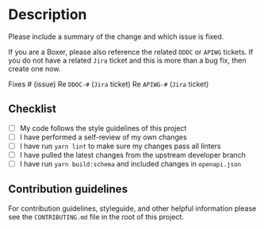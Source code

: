 # Description

Please include a summary of the change and which issue is fixed.

If you are a Boxer, please also reference the related `DDOC` or `APIWG` tickets.
If you do not have a related `Jira` ticket and this is more than a bug fix, then
create one now.

Fixes # (issue)
Re `DDOC-#` (`Jira` ticket)
Re `APIWG-#` (`Jira` ticket)

## Checklist

- [ ] My code follows the style guidelines of this project
- [ ] I have performed a self-review of my own changes
- [ ] I have run `yarn lint` to make sure my changes pass all linters
- [ ] I have pulled the latest changes from the upstream developer branch
- [ ] I have run `yarn build:schema` and included changes in `openapi.json`

## Contribution guidelines

For contribution guidelines, styleguide, and other helpful information please
see the `CONTRIBUTING.md` file in the root of this project.
